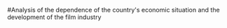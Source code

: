 #Analysis of the dependence of the country's economic situation and the development of the film industry
